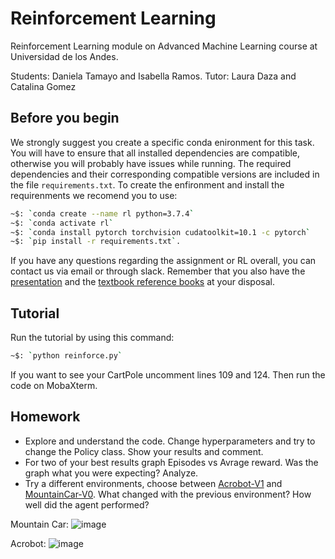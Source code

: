 # Reinforcement Learning
Reinforcement Learning module on Advanced Machine Learning course at Universidad de los Andes.

Students: Daniela Tamayo and Isabella Ramos.
Tutor: Laura Daza and Catalina Gomez


## Before you begin
We strongly suggest you create a specific conda enironment for this task. 
You will have to ensure that all installed dependencies are compatible, otherwise you will probably have issues while running.
The required dependencies and their corresponding compatible versions are included in the file `requirements.txt`. To create the enfironment and install the requirenments we recomend you to use:

```bash
~$: `conda create --name rl python=3.7.4`
~$: `conda activate rl`
~$: `conda install pytorch torchvision cudatoolkit=10.1 -c pytorch`
~$: `pip install -r requirements.txt`.
```

If you have any questions regarding the assignment or RL overall, you can contact us via email or through slack. Remember that you also have the [presentation](RL.pdf) and the [textbook reference books](https://drive.google.com/drive/folders/1bDjUuXlv1xeuA2hJ1TjyjH6WJmZOPTR9?usp=sharing) at your disposal.

## Tutorial
Run the tutorial by using this command: 
```bash
~$: `python reinforce.py`
```
If you want to see your CartPole uncomment lines 109 and 124. Then run the code on MobaXterm.

## Homework
- Explore and understand the code. Change hyperparameters and try to change the Policy class. Show your results and comment. 
- For two of your best results graph Episodes vs Avrage reward. Was the graph what you were expecting? Analyze. 
- Try a different environments, choose between [Acrobot-V1](http://gym.openai.com/envs/Acrobot-v1/) and [MountainCar-V0](http://gym.openai.com/envs/MountainCar-v0/). What changed with the previous environment? How well did the agent performed? 

Mountain Car:
![image](https://user-images.githubusercontent.com/66916962/92253564-45fd7e00-ee95-11ea-909e-8e4550f8fa47.png)

Acrobot:
![image](https://user-images.githubusercontent.com/66916962/92280025-24fd5300-eebe-11ea-8654-f08541bd0cc3.png)

